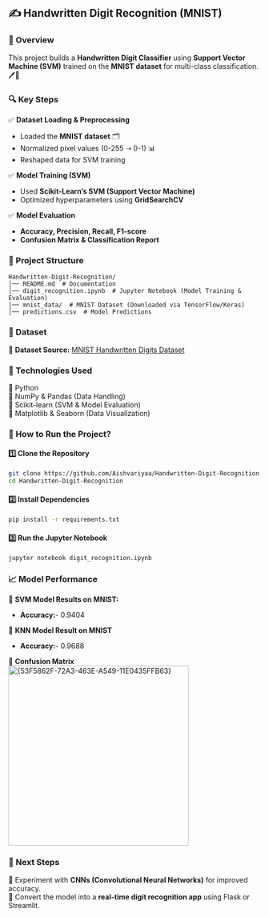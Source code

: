 ## ✍️ Handwritten Digit Recognition (MNIST)  

### 📌 Overview  
This project builds a **Handwritten Digit Classifier** using **Support Vector Machine (SVM)** trained on the **MNIST dataset** for multi-class classification. 🖊️🔢  

### 🔍 Key Steps  
✅ **Dataset Loading & Preprocessing**  
   - Loaded the **MNIST dataset** 🗂️  
   - Normalized pixel values (0-255 ➝ 0-1) 📊  
   - Reshaped data for SVM training  

✅ **Model Training (SVM)**  
   - Used **Scikit-Learn’s SVM (Support Vector Machine)**  
   - Optimized hyperparameters using **GridSearchCV**  

✅ **Model Evaluation**  
   - **Accuracy, Precision, Recall, F1-score**  
   - **Confusion Matrix & Classification Report**  

### 📂 Project Structure  
```
Handwritten-Digit-Recognition/
│── README.md  # Documentation  
│── digit_recognition.ipynb  # Jupyter Notebook (Model Training & Evaluation)  
│── mnist_data/  # MNIST Dataset (Downloaded via TensorFlow/Keras)  
│── predictions.csv  # Model Predictions  
```  

### 🔗 Dataset  
📌 **Dataset Source:** [MNIST Handwritten Digits Dataset](http://yann.lecun.com/exdb/mnist/)  

### 🔧 Technologies Used  
🔹 Python  
🔹 NumPy & Pandas (Data Handling)  
🔹 Scikit-learn (SVM & Model Evaluation)  
🔹 Matplotlib & Seaborn (Data Visualization)  

### 📜 How to Run the Project?  
#### 1️⃣ Clone the Repository  
```bash
git clone https://github.com/Aishvariyaa/Handwritten-Digit-Recognition.git
cd Handwritten-Digit-Recognition
```  

#### 2️⃣ Install Dependencies  
```bash
pip install -r requirements.txt
```  

#### 3️⃣ Run the Jupyter Notebook  
```bash
jupyter notebook digit_recognition.ipynb
```  

### 📈 Model Performance  
📌 **SVM Model Results on MNIST:**  
- **Accuracy:**- 0.9404


📌 **KNN Model Result on MNIST**
- **Accuracy:**-  0.9688


📌 **Confusion Matrix**  
<img width="360" alt="{53F5862F-72A3-463E-A549-11E0435FFB63}" src="https://github.com/user-attachments/assets/cff818ca-9bf1-462a-89c6-370dd9049cd8" />


### 📌 Next Steps  
🔹 Experiment with **CNNs (Convolutional Neural Networks)** for improved accuracy.  
🔹 Convert the model into a **real-time digit recognition app** using Flask or Streamlit.  

